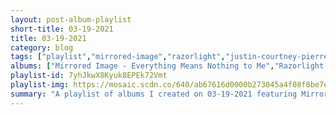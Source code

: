 ```yaml
---
layout: post-album-playlist
short-title: 03-19-2021
title: 03-19-2021
category: blog
tags: ["playlist","mirrored-image","razorlight","justin-courtney-pierre","thunder-dreamer","boise-cover-band,-built-to-spill","michigander"]
albums: ["Mirrored Image - Everything Means Nothing to Me","Razorlight - Olympus Sleeping","Justin Courtney Pierre - An Anthropologist On Mars","Thunder Dreamer - Simple Joys","Boise Cover Band, Built To Spill - Unoriginal Artists","Michigander - Everything Will Be Ok Eventually"]
playlist-id: 7yhJkwX8Kyuk8EPEk72Vmt
playlist-img: https://mosaic.scdn.co/640/ab67616d0000b273045a4f08f8be7ee4b6bd5fd2ab67616d0000b27358c9a9b0865c3902939cfaa8ab67616d0000b2736022e7d516cdeac45a37c818ab67616d0000b273d98e21c9754f76f542cde62f
summary: "A playlist of albums I created on 03-19-2021 featuring Mirrored Image, Razorlight, Justin Courtney Pierre, Thunder Dreamer, Boise Cover Band, Built To Spill, and Michigander."
---
```

